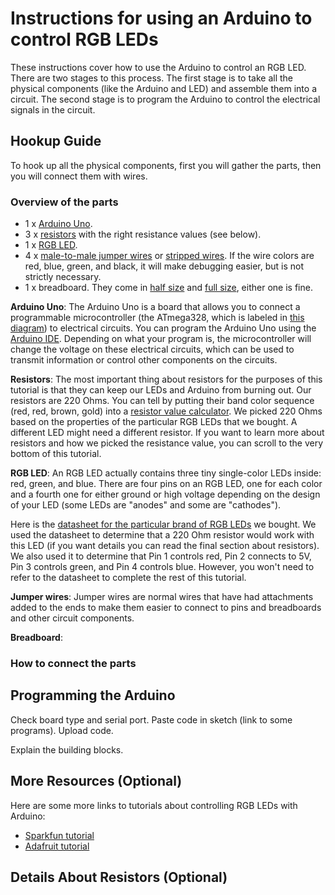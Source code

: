 # Instructions for using an Arduino to control RGB LEDs

These instructions cover how to use the Arduino to control an RGB LED. There are two stages to this process. The first stage is to take all the physical components (like the Arduino and LED) and assemble them into a circuit. The second stage is to program the Arduino to control the electrical signals in the circuit.

## Hookup Guide

To hook up all the physical components, first you will gather the parts, then you will connect them with wires.

### Overview of the parts

* 1 x [Arduino Uno](https://www.robomart.com/image/catalog/RM0058/02.jpg).
* 3 x [resistors](http://www.goldmine-elec-products.com/images/G440RB.jpg) with the right resistance values (see below).
* 1 x [RGB LED](https://i.stack.imgur.com/QCE8X.png).
* 4 x [male-to-male jumper wires](https://cdn.solarbotics.com/products/photos/03e0f1ccebb02b4dc5cc17e395d3049b/45040-dscn0624.jpg?w=800) or [stripped wires](https://cdn.instructables.com/FZ8/V12B/GYVDJLMY/FZ8V12BGYVDJLMY.MEDIUM.jpg). If the wire colors are red, blue, green, and black, it will make debugging easier, but is not strictly necessary.
* 1 x breadboard. They come in [half size](https://cdn-shop.adafruit.com/970x728/64-00.jpg) and [full size](https://www.electrokit.com/public/upload/productimage/41936-8616-4.jpg), either one is fine.

**Arduino Uno**: The Arduino Uno is a board that allows you to connect a programmable microcontroller (the ATmega328, which is labeled in [this diagram](http://www.jtagelectronics.com/wp-content/uploads/2015/08/Arduino-Uno-R3-with-Part-Labels.jpg)) to electrical circuits. You can program the Arduino Uno using the [Arduino IDE](http://learn.linksprite.com/wp-content/uploads/2013/11/Arduino1Blink.png). Depending on what your program is, the microcontroller will change the voltage on these electrical circuits, which can be used to transmit information or control other components on the circuits.

**Resistors**: The most important thing about resistors for the purposes of this tutorial is that they can keep our LEDs and Arduino from burning out. Our resistors are 220 Ohms. You can tell by putting their band color sequence (red, red, brown, gold) into a [resistor value calculator](http://www.digikey.com/en/resources/conversion-calculators/conversion-calculator-resistor-color-code-4-band). We picked 220 Ohms based on the properties of the particular RGB LEDs that we bought. A different LED might need a different resistor. If you want to learn more about resistors and how we picked the resistance value, you can scroll to the very bottom of this tutorial.

**RGB LED**: An RGB LED actually contains three tiny single-color LEDs inside: red, green, and blue. There are four pins on an RGB LED, one for each color and a fourth one for either ground or high voltage depending on the design of your LED (some LEDs are "anodes" and some are "cathodes").

Here is the [datasheet for the particular brand of RGB LEDs](http://cdn.sparkfun.com/datasheets/Components/LED/YSL-R596AR3G4B5C-C10.pdf) we bought. We used the datasheet to determine that a 220 Ohm resistor would work with this LED (if you want details you can read the final section about resistors). We also used it to determine that Pin 1 controls red, Pin 2 connects to 5V, Pin 3 controls green, and Pin 4 controls blue. However, you won't need to refer to the datasheet to complete the rest of this tutorial.

**Jumper wires**: Jumper wires are normal wires that have had attachments added to the ends to make them easier to connect to pins and breadboards and other circuit components.

**Breadboard**: 

### How to connect the parts


## Programming the Arduino

Check board type and serial port.
Paste code in sketch (link to some programs).
Upload code.

Explain the building blocks.


## More Resources (Optional)

Here are some more links to tutorials about controlling RGB LEDs with Arduino:

* [Sparkfun tutorial](https://learn.sparkfun.com/tutorials/sik-experiment-guide-for-arduino---v32/experiment-3-driving-an-rgb-led)
* [Adafruit tutorial](https://learn.adafruit.com/adafruit-arduino-lesson-3-rgb-leds?view=all)

## Details About Resistors (Optional)
